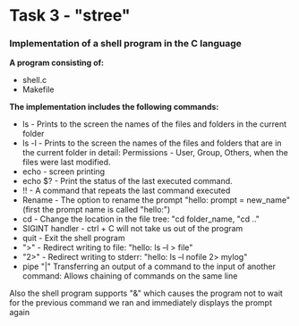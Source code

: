 <h1> Task 3 - "stree" </h1>

<h3> Implementation of a shell program in the C language </h3>

**A program consisting of:**

- shell.c
- Makefile

**The implementation includes the following commands:**

- ls - Prints to the screen the names of the files and folders in the current folder
- ls -l - Prints to the screen the names of the files and folders that are in the current folder in detail: Permissions - User, Group, Others, when the files were last modified.
- echo - screen printing
- echo $? - Print the status of the last executed command.
- !! - A command that repeats the last command executed
- Rename - The option to rename the prompt "hello: prompt = new_name" (first the prompt name is called "hello:")
- cd - Change the location in the file tree: "cd folder_name, "cd .."
- SIGINT handler - ctrl + C will not take us out of the program
- quit - Exit the shell program
- ">" - Redirect writing to file: "hello: ls –l > file"
- "2>" - Redirect writing to stderr: "hello: ls –l nofile 2> mylog"
- pipe "|" Transferring an output of a command to the input of another command: Allows chaining of commands on the same line

Also the shell program supports "&" which causes the program not to wait for the previous command we ran and immediately displays the prompt again
